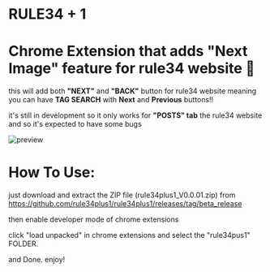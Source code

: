 # RULE34 + 1
# Chrome Extension that adds "Next Image" feature for rule34 website 🤯
this will add both **"NEXT"** and **"BACK"** button for rule34 website meaning you can have **TAG SEARCH** with **Next** and **Previous** buttons!!

it's still in development so it only works for **"POSTS" tab** the rule34 website and so it's expected to have some bugs

![preview](https://github.com/rule34plus1/rule34plus1/assets/143880847/e98c9459-7a38-4981-943d-e15080f7a0e1)

# How To Use:

just download and extract the ZIP file (rule34plus1_V0.0.01.zip) from https://github.com/rule34plus1/rule34plus1/releases/tag/beta_release

then enable developer mode of chrome extensions

click "load unpacked" in chrome extensions and select the "rule34pus1" FOLDER.

and Done. enjoy!
